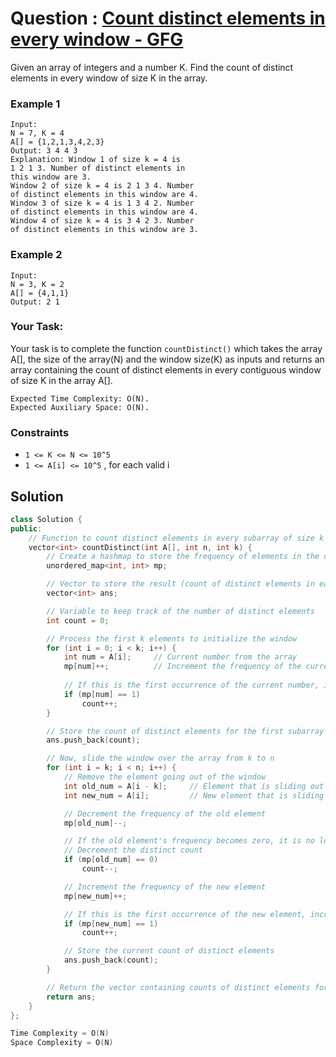 # Question : [Count distinct elements in every window - GFG](https://www.geeksforgeeks.org/problems/count-distinct-elements-in-every-window/1)

Given an array of integers and a number K. Find the count of distinct elements in every window of size K in the array.

### Example 1

```
Input:
N = 7, K = 4
A[] = {1,2,1,3,4,2,3}
Output: 3 4 4 3
Explanation: Window 1 of size k = 4 is
1 2 1 3. Number of distinct elements in
this window are 3. 
Window 2 of size k = 4 is 2 1 3 4. Number
of distinct elements in this window are 4.
Window 3 of size k = 4 is 1 3 4 2. Number
of distinct elements in this window are 4.
Window 4 of size k = 4 is 3 4 2 3. Number
of distinct elements in this window are 3.
```

### Example 2

```
Input:
N = 3, K = 2
A[] = {4,1,1}
Output: 2 1
```

### Your Task:
Your task is to complete the function `countDistinct()` which takes the array A[], the size of the array(N) and the window size(K) as inputs and returns an array containing the count of distinct elements in every contiguous window of size K in the array A[].

```
Expected Time Complexity: O(N).
Expected Auxiliary Space: O(N).
```

### Constraints

- `1 <= K <= N <= 10^5`
- `1 <= A[i] <= 10^5` , for each valid i

## Solution

```Cpp
class Solution {
public:
    // Function to count distinct elements in every subarray of size k
    vector<int> countDistinct(int A[], int n, int k) {
        // Create a hashmap to store the frequency of elements in the current window
        unordered_map<int, int> mp;

        // Vector to store the result (count of distinct elements in each subarray)
        vector<int> ans;

        // Variable to keep track of the number of distinct elements
        int count = 0;

        // Process the first k elements to initialize the window
        for (int i = 0; i < k; i++) {
            int num = A[i];     // Current number from the array
            mp[num]++;          // Increment the frequency of the current number
            
            // If this is the first occurrence of the current number, increment the distinct count
            if (mp[num] == 1)
                count++;
        }

        // Store the count of distinct elements for the first subarray
        ans.push_back(count);

        // Now, slide the window over the array from k to n
        for (int i = k; i < n; i++) {
            // Remove the element going out of the window
            int old_num = A[i - k];     // Element that is sliding out of the window
            int new_num = A[i];         // New element that is sliding into the window

            // Decrement the frequency of the old element
            mp[old_num]--;

            // If the old element's frequency becomes zero, it is no longer in the window
            // Decrement the distinct count
            if (mp[old_num] == 0)
                count--;

            // Increment the frequency of the new element
            mp[new_num]++;

            // If this is the first occurrence of the new element, increment the distinct count
            if (mp[new_num] == 1)
                count++;

            // Store the current count of distinct elements
            ans.push_back(count);
        }

        // Return the vector containing counts of distinct elements for all subarrays of size k
        return ans;
    }
};

Time Complexity = O(N)
Space Complexity = O(N)
```